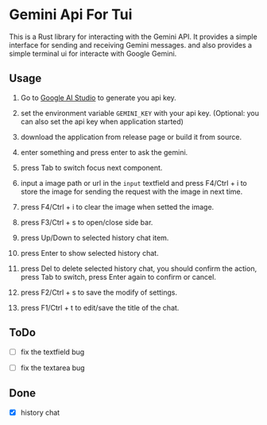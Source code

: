 <!--
 Copyright (C) 2024 reine-ishyanami

 This program is free software: you can redistribute it and/or modify
 it under the terms of the GNU Affero General Public License as
 published by the Free Software Foundation, either version 3 of the
 License, or (at your option) any later version.

 This program is distributed in the hope that it will be useful,
 but WITHOUT ANY WARRANTY; without even the implied warranty of
 MERCHANTABILITY or FITNESS FOR A PARTICULAR PURPOSE.  See the
 GNU Affero General Public License for more details.

 You should have received a copy of the GNU Affero General Public License
 along with this program.  If not, see <https://www.gnu.org/licenses/>.
-->

# Gemini Api For Tui

This is a Rust library for interacting with the Gemini API. It provides a simple interface for sending and receiving Gemini messages. and also provides a simple terminal ui for interacte with Google Gemini.

## Usage

1. Go to [Google AI Studio](https://aistudio.google.com/app/apikey) to generate you api key.

2. set the environment variable `GEMINI_KEY` with your api key. (Optional: you can also set the api key when application started)

3. download the application from release page or build it from source.

4. enter something and press enter to ask the gemini.

5. press Tab to switch focus next component.

6. input a image path or url in the `input` textfield and press F4/Ctrl + i to store the image for sending the request with the image in next time.

7. press F4/Ctrl + i to clear the image when setted the image.

8. press F3/Ctrl + s to open/close side bar.

9. press Up/Down to selected history chat item.

10. press Enter to show selected history chat.

11. press Del to delete selected history chat, you should confirm the action, press Tab to switch, press Enter again to confirm or cancel.

12. press F2/Ctrl + s to save the modify of settings.

13. press F1/Ctrl + t to edit/save the title of the chat.

## ToDo

- [ ] fix the textfield bug

- [ ] fix the textarea bug

## Done

- [x] history chat
